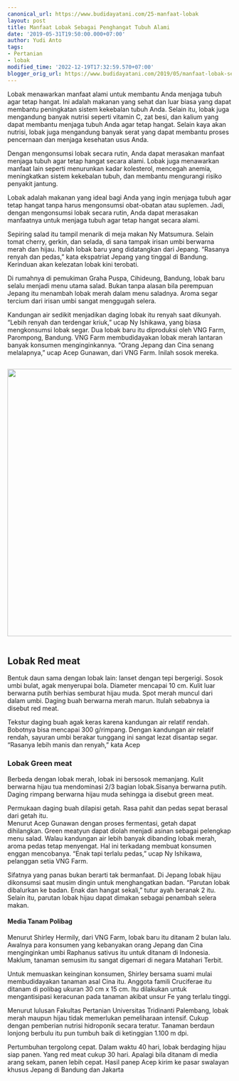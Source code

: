 ```yaml
---
canonical_url: https://www.budidayatani.com/25-manfaat-lobak
layout: post
title: Manfaat Lobak Sebagai Penghangat Tubuh Alami
date: '2019-05-31T19:50:00.000+07:00'
author: Yudi Anto
tags:
- Pertanian
- lobak
modified_time: '2022-12-19T17:32:59.570+07:00'
blogger_orig_url: https://www.budidayatani.com/2019/05/manfaat-lobak-sebagai-penghangat-tubuh.html
---
```


<p>Lobak menawarkan manfaat alami untuk membantu Anda menjaga tubuh agar tetap hangat. Ini adalah makanan yang sehat dan luar biasa yang dapat membantu peningkatan sistem kekebalan tubuh Anda. Selain itu, lobak juga mengandung banyak nutrisi seperti vitamin C, zat besi, dan kalium yang dapat membantu menjaga tubuh Anda agar tetap hangat. Selain kaya akan nutrisi, lobak juga mengandung banyak serat yang dapat membantu proses pencernaan dan menjaga kesehatan usus Anda.</p>
<p>Dengan mengonsumsi lobak secara rutin, Anda dapat merasakan manfaat menjaga tubuh agar tetap hangat secara alami. Lobak juga menawarkan manfaat lain seperti menurunkan kadar kolesterol, mencegah anemia, meningkatkan sistem kekebalan tubuh, dan membantu mengurangi risiko penyakit jantung.</p>
<p>Lobak adalah makanan yang ideal bagi Anda yang ingin menjaga tubuh agar tetap hangat tanpa harus mengonsumsi obat-obatan atau suplemen. Jadi, dengan mengonsumsi lobak secara rutin, Anda dapat merasakan manfaatnya untuk menjaga tubuh agar tetap hangat secara alami.</p>
<p>Sepiring salad itu tampil menarik di meja makan Ny Matsumura. Selain tomat cherry, gerkin, dan selada, di sana tampak irisan umbi berwarna merah dan hijau. Itulah lobak baru yang didatangkan dari Jepang. &ldquo;Rasanya renyah dan pedas,&rdquo; kata ekspatriat Jepang yang tinggal di Bandung. Kerinduan akan kelezatan lobak kini terobati.</p>
<div style="clear: both; text-align: center; margin: 10px;">
<ins class="adsbygoogle"
     style="display:block"
     data-ad-client="ca-pub-1827136509737499"
     data-ad-slot="8123810405"
     data-ad-format="auto"
     data-full-width-responsive="true"></ins>
<script>
     (adsbygoogle = window.adsbygoogle || []).push({});
</script>
</div>
<p>Di rumahnya di pemukiman Graha Puspa, Cihideung, Bandung, lobak baru selalu menjadi menu utama salad. Bukan tanpa alasan bila perempuan Jepang itu menambah lobak merah dalam menu saladnya. Aroma segar tercium dari irisan umbi sangat menggugah selera.</p>
<p>Kandungan air sedikit menjadikan daging lobak itu renyah saat dikunyah. &ldquo;Lebih renyah dan terdengar kriuk,&rdquo; ucap Ny Ishikawa, yang biasa mengkonsumsi lobak segar. Dua lobak baru itu diproduksi oleh VNG Farm, Parompong, Bandung. VNG Farm membudidayakan lobak merah lantaran banyak konsumen menginginkannya. &ldquo;Orang Jepang dan Cina senang melalapnya,&rdquo; ucap Acep Gunawan, dari VNG Farm. Inilah sosok mereka.</p>
<div class="separator" style="clear: both;"><a href="https://blogger.googleusercontent.com/img/b/R29vZ2xl/AVvXsEjKBMaCYeJQcKVxJ_xXajaAbmJ7yWISAoWGiz5zZNythP9oeJc_ldVCtVfeBlo1WLm_e0v-VO6tZeFrla0_YyGz27zLWJEB_ktW91DeWqconDHK-v4bDE4fR6fduTF-3o7CMXycce_RMsu3AqWXzb3Ec3WN08mbUrVJwFfFWnb0yq5KORUSy6agtS8djg/s1511/lobak-1.jpg" style="display: block; padding: 1em 0; text-align: center; "><img alt="" border="0" width="600" data-original-height="850" data-original-width="1511" src="https://blogger.googleusercontent.com/img/b/R29vZ2xl/AVvXsEjKBMaCYeJQcKVxJ_xXajaAbmJ7yWISAoWGiz5zZNythP9oeJc_ldVCtVfeBlo1WLm_e0v-VO6tZeFrla0_YyGz27zLWJEB_ktW91DeWqconDHK-v4bDE4fR6fduTF-3o7CMXycce_RMsu3AqWXzb3Ec3WN08mbUrVJwFfFWnb0yq5KORUSy6agtS8djg/s600/lobak-1.jpg"/></a></div>
<h2>Lobak Red meat</h2>
<p>Bentuk daun sama dengan lobak lain: lanset dengan tepi bergerigi. Sosok umbi bulat, agak menyerupai bola. Diameter mencapai 10 cm. Kulit luar berwarna putih berhias semburat hijau muda. Spot merah muncul dari dalam umbi. Daging buah berwarna merah marun. Itulah sebabnya ia disebut red meat.</p>
<p>Tekstur daging buah agak keras karena kandungan air relatif rendah. Bobotnya bisa mencapai 300 g/rimpang. Dengan kandungan air relatif rendah, sayuran umbi berakar tunggang ini sangat lezat disantap segar. &ldquo;Rasanya lebih manis dan renyah,&rdquo; kata Acep</p>
<h3>Lobak Green meat</h3>
<div style="clear: both; text-align: center; margin: 10px;">
<ins class="adsbygoogle"
     style="display:block"
     data-ad-client="ca-pub-1827136509737499"
     data-ad-slot="8123810405"
     data-ad-format="auto"
     data-full-width-responsive="true"></ins>
<script>
     (adsbygoogle = window.adsbygoogle || []).push({});
</script>
</div>
<p>Berbeda dengan lobak merah, lobak ini bersosok memanjang. Kulit berwarna hijau tua mendominasi 2/3 bagian lobak.Sisanya berwarna putih. Daging rimpang berwarna hijau muda sehingga ia disebut green meat.</p>
<p>Permukaan daging buah dilapisi getah. Rasa pahit dan pedas sepat berasal dari getah itu.<br />Menurut Acep Gunawan dengan proses fermentasi, getah dapat dihilangkan. Green meatyun dapat diolah menjadi asinan sebagai pelengkap menu salad. Walau kandungan air lebih banyak dibanding lobak merah, aroma pedas tetap menyengat. Hal ini terkadang membuat konsumen enggan mencobanya. &ldquo;Enak tapi terlalu pedas,&rdquo; ucap Ny Ishikawa, pelanggan setia VNG Farm.</p>
<p>Sifatnya yang panas bukan berarti tak bermanfaat. Di Jepang lobak hijau dikonsumsi saat musim dingin untuk menghangatkan badan. &ldquo;Parutan lobak dibalurkan ke badan. Enak dan hangat sekali,&rdquo; tutur ayah beranak 2 itu. Selain itu, parutan lobak hijau dapat dimakan sebagai penambah selera makan.</p>
<h4>Media Tanam Polibag</h4>
<div style="clear: both; text-align: center; margin: 10px;">
<ins class="adsbygoogle"
     style="display:block"
     data-ad-client="ca-pub-1827136509737499"
     data-ad-slot="7493502439"
     data-ad-format="auto"
     data-full-width-responsive="true"></ins>
<script>
     (adsbygoogle = window.adsbygoogle || []).push({});
</script>
</div>
<p>Menurut Shirley Hermily, dari VNG Farm, lobak baru itu ditanam 2 bulan lalu. Awalnya para konsumen yang kebanyakan orang Jepang dan Cina menginginkan umbi Raphanus sativus itu untuk ditanam di Indonesia. Maklum, tanaman semusim itu sangat digemari di negara Matahari Terbit.</p>
<p>Untuk memuaskan keinginan konsumen, Shirley bersama suami mulai membudidayakan tanaman asal Cina itu. Anggota famili Cruciferae itu ditanam di polibag ukuran 30 cm x 15 cm. Itu dilakukan untuk mengantisipasi keracunan pada tanaman akibat unsur Fe yang terlalu tinggi.</p>
<p>Menurut lulusan Fakultas Pertanian Universitas Tridinanti Palembang, lobak merah maupun hijau tidak memerlukan pemeliharaan intensif. Cukup dengan pemberian nutrisi hidroponik secara teratur. Tanaman berdaun lonjong berbulu itu pun tumbuh baik di ketinggian 1.100 m dpi.</p>
<p>Pertumbuhan tergolong cepat. Dalam waktu 40 hari, lobak berdaging hijau siap panen. Yang red meat cukup 30 hari. Apalagi bila ditanam di media arang sekam, panen lebih cepat. Hasil panep Acep kirim ke pasar swalayan khusus Jepang di Bandung dan Jakarta</p>